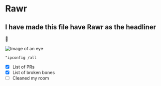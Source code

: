 # Rawr
## I have made this file have Rawr as the headliner
:wave:

![Image of an eye](https://github.com/Exp-Communicate-Using-Markdown-Cohort-1/series-communicate-using-markdown-papapaal/assets/162128219/07b9bb8a-0dc9-4543-82dd-556abb813063)

```
"ipconfig /all
```
- [x] List of PRs
- [x] List of broken bones
- [ ] Cleaned my room
